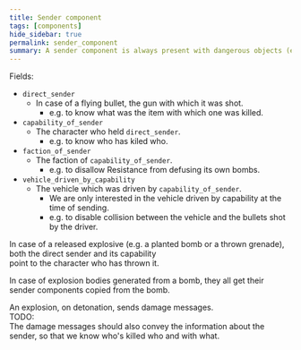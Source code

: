 ```yaml
---
title: Sender component
tags: [components]
hide_sidebar: true
permalink: sender_component
summary: A sender component is always present with dangerous objects (e.g. armed explosives, flying bullets) as it tracks which entity (e.g. a character) is "guilty" of their coming to existence.
---
```


Fields:
- ``direct_sender``
	- In case of a flying bullet, the gun with which it was shot.
		- e.g. to know what was the item with which one was killed.
- ``capability_of_sender``
	- The character who held ``direct_sender``.
		- e.g. to know who has kiled who.
- ``faction_of_sender``
	- The faction of ``capability_of_sender``.
		- e.g. to disallow Resistance from defusing its own bombs.
- ``vehicle_driven_by_capability``
	- The vehicle which was driven by ``capability_of_sender``.
		- We are only interested in the vehicle driven by capability at the time of sending.
		- e.g. to disable collision between the vehicle and the bullets shot by the driver.
		
In case of a released explosive (e.g. a planted bomb or a thrown grenade), both the direct sender and its capability  
point to the character who has thrown it.  

In case of explosion bodies generated from a bomb, they all get their sender components copied from the bomb.  

An explosion, on detonation, sends damage messages.  
TODO:  
The damage messages should also convey the information about the sender, so that we know who's killed who and with what.
